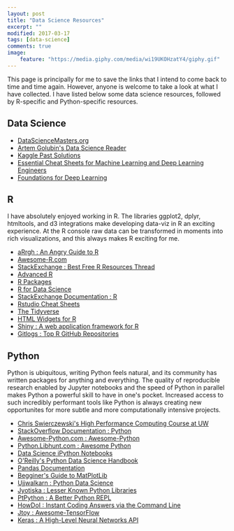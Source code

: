 ```yaml
---
layout: post
title: "Data Science Resources"
excerpt: ""
modified: 2017-03-17
tags: [data-science]
comments: true
image:
    feature: "https://media.giphy.com/media/wi19UKOHzatY4/giphy.gif"
---
```


This page is principally for me to save the links that I intend to come back to time and 
time again. However, anyone is welcome to take a look at what I have collected. I have 
listed below some data science resources, followed by R-specific and Python-specific resources. 

## Data Science

- [DataScienceMasters.org](http://datasciencemasters.org/)
- [Artem Golubin's Data Science Reader](http://rushter.com/dsreader/)
- [Kaggle Past Solutions](http://ndres.me/kaggle-past-solutions/)
- [Essential Cheat Sheets for Machine Learning and Deep Learning Engineers](https://medium.com/@kailashahirwar/essential-cheat-sheets-for-machine-learning-and-deep-learning-researchers-efb6a8ebd2e5)
- [Foundations for Deep Learning](https://github.com/pauli-space/foundations_for_deep_learning)


## R

I have absolutely enjoyed working in R. The
libraries ggplot2, dplyr, htmltools, and d3 integrations make developing
data-viz in R an exciting experience. 
At the R console raw data can be transformed in
moments into rich visualizations, and this always makes R exciting for me.

- [aRrgh : An Angry Guide to R](http://arrgh.tim-smith.us)
- [Awesome-R.com](https://awesome-r.com/)
- [StackExchange : Best Free R Resources Thread](https://stats.stackexchange.com/questions/138/free-resources-for-learning-r)
- [Advanced R](http://adv-r.had.co.nz/)
- [R Packages](http://r-pkgs.had.co.nz/)
- [R for Data Science](http://r4ds.had.co.nz/introduction.html)
- [StackExchange Documentation : R](https://stackoverflow.com/documentation/r/topics)
- [Rstudio Cheat Sheets](https://www.rstudio.com/resources/cheatsheets/)
- [The Tidyverse](http://tidyverse.org/)
- [HTML Widgets for R](http://www.htmlwidgets.org/)
- [Shiny : A web application framework for R](https://shiny.rstudio.com/)
- [Gitlogs : Top R GitHub Repositories](http://www.gitlogs.com/most_popular?language=R)


## Python

Python is ubiquitous, writing Python feels natural, and its community
has written packages for anything and everything.
The quality of reproducible research enabled by Jupyter notebooks and the speed
of Python in parallel makes Python a powerful skill
to have in one's pocket. Increased access to such incredibly performant tools
like Python is always creating new opportunites for more subtle and more
computationally intensive projects.

- [Chris Swierczewski's High Performance Computing Course at UW](https://github.com/uwhpsc-2016)
- [StackOverflow Documentation : Python](https://stackoverflow.com/documentation/python/topics)
- [Awesome-Python.com : Awesome-Python](https://awesome-python.com/)
- [Python.Libhunt.com : Awesome Python](https://python.libhunt.com/)
- [Data Science iPython Notebooks](https://github.com/donnemartin/data-science-ipython-notebooks)
- [O'Reilly's Python Data Science Handbook](https://github.com/jakevdp/PythonDataScienceHandbook)
- [Pandas Documentation](http://pandas.pydata.org/pandas-docs/stable/)
- [Begginer's Guide to MatPlotLib](https://matplotlib.org/users/beginner.html)
- [Ujjwalkarn : Python Data Science](https://github.com/ujjwalkarn/DataSciencePython)
- [Jyotiska : Lesser Known Python Libraries](http://jyotiska.github.io/blog/posts/python_libraries.html)
- [PtPython : A Better Python REPL](https://github.com/jonathanslenders/ptpython)
- [HowDoI : Instant Coding Answers via the Command Line](https://github.com/gleitz/howdoi)
- [Jtoy : Awesome-TensorFlow](https://github.com/jtoy/awesome-tensorflow/)
- [Keras : A High-Level Neural Networks API](https://keras.io/)
